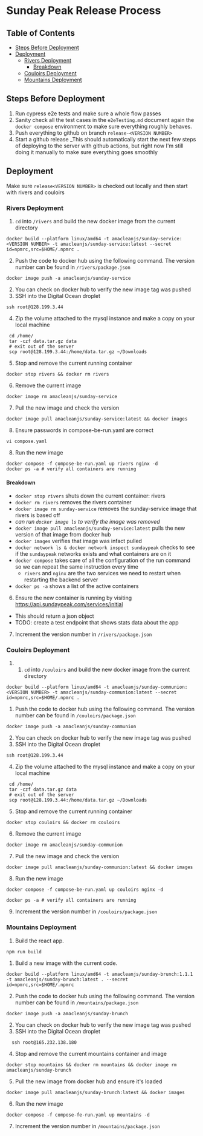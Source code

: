 # Sunday Peak Release Process

## Table of Contents

- [Steps Before Deployment](#steps-before-deployment)
- [Deployment](#deployment)
  - [Rivers Deployment](#rivers-deployment)
    - [Breakdown](#breakdown)
  - [Couloirs Deployment](#couloirs-deployment)
  - [Mountains Deployment](#mountains-deployment)

## Steps Before Deployment

1. Run cypress e2e tests and make sure a whole flow passes
2. Sanity check all the test cases in the `e2eTesting.md` document again the `docker compose` environment to make sure everything roughly behaves.
3. Push everything to github on branch `release-<VERSION NUMBER>`
4. Start a github release
   \_This should automatically start the next few steps of deploying to the server with github actions, but right now I'm still doing it manually to make sure everything goes smoothly

## Deployment

Make sure `release<VERSION NUMBER>` is checked out locally and then start with rivers and couloirs

### Rivers Deployment

1. `cd` into `/rivers` and build the new docker image from the current directory

```shell
docker build --platform linux/amd64 -t amacleanjs/sunday-service:<VERSION NUMBER> -t amacleanjs/sunday-service:latest --secret id=npmrc,src=$HOME/.npmrc .
```

2. Push the code to docker hub using the following command. The version number can be found in `/rivers/package.json`

```shell
docker image push -a amacleanjs/sunday-service
```

2. You can check on docker hub to verify the new image tag was pushed
3. SSH into the Digital Ocean droplet

```shell
ssh root@128.199.3.44
```

4. Zip the volume attached to the mysql instance and make a copy on your local machine

```shell
 cd /home/
 tar -czf data.tar.gz data
 # exit out of the server
 scp root@128.199.3.44:/home/data.tar.gz ~/Downloads
```

5. Stop and remove the current running container

```shell
docker stop rivers && docker rm rivers
```

6. Remove the current image

```shell
docker image rm amacleanjs/sunday-service
```

7. Pull the new image and check the version

```shell
docker image pull amacleanjs/sunday-service:latest && docker images
```

8. Ensure passwords in compose-be-run.yaml are correct

```shell
vi compose.yaml
```

8. Run the new image

```shell
docker compose -f compose-be-run.yaml up rivers nginx -d
docker ps -a # verify all containers are running
```

#### Breakdown

- `docker stop rivers` shuts down the current container: rivers
- `docker rm rivers` removes the rivers container
- `docker image rm sunday-service` removes the sunday-service image that rivers is based off
- _can run `docker image ls` to verify the image was removed_
- `docker image pull amacleanjs/sunday-service:latest` pulls the new version of that image from docker hub
- `docker images` verifies that image was infact pulled
- `docker network ls & docker network inspect sundaypeak` checks to see if the `sundaypeak` networks exists and what containers are on it
- `docker compose` takes care of all the configuration of the run command so we can repeat the same instruction every time
  - `rivers` and `nginx` are the two services we need to restart when restarting the backend server
- `docker ps -a` shows a list of the active containers

6. Ensure the new container is running by visiting https://api.sundaypeak.com/services/initial

- This should return a json object
- TODO: create a test endpoint that shows stats data about the app

7. Increment the version number in `/rivers/package.json`

### Couloirs Deployment

1. 1. `cd` into `/couloirs` and build the new docker image from the current directory

```shell
docker build --platform linux/amd64 -t amacleanjs/sunday-communion:<VERSION NUMBER> -t amacleanjs/sunday-communion:latest --secret id=npmrc,src=$HOME/.npmrc .
```

1. Push the code to docker hub using the following command. The version number can be found in `/couloirs/package.json`

```shell
docker image push -a amacleanjs/sunday-communion
```

2. You can check on docker hub to verify the new image tag was pushed
3. SSH into the Digital Ocean droplet

```shell
ssh root@128.199.3.44
```

4. Zip the volume attached to the mysql instance and make a copy on your local machine

```shell
 cd /home/
 tar -czf data.tar.gz data
 # exit out of the server
 scp root@128.199.3.44:/home/data.tar.gz ~/Downloads
```

5. Stop and remove the current running container

```shell
docker stop couloirs && docker rm couloirs
```

6. Remove the current image

```shell
docker image rm amacleanjs/sunday-communion
```

7. Pull the new image and check the version

```shell
docker image pull amacleanjs/sunday-communion:latest && docker images
```

8. Run the new image

```shell
docker compose -f compose-be-run.yaml up couloirs nginx -d
```

```shell
docker ps -a # verify all containers are running
```

9. Increment the version number in `/couloirs/package.json`

### Mountains Deployment

1. Build the react app.

```shell
npm run build
```

1. Build a new image with the current code.

```shell
docker build --platform linux/amd64 -t amacleanjs/sunday-brunch:1.1.1 -t amacleanjs/sunday-brunch:latest . --secret id=npmrc,src=$HOME/.npmrc
```

2. Push the code to docker hub using the following command. The version number can be found in `/mountains/package.json`

```shell
docker image push -a amacleanjs/sunday-brunch
```

2. You can check on docker hub to verify the new image tag was pushed
3. SSH into the Digital Ocean droplet

```shell
  ssh root@165.232.138.180
```

4. Stop and remove the current mountains container and image

```shell
docker stop mountains && docker rm mountains && docker image rm amacleanjs/sunday-brunch
```

5. Pull the new image from docker hub and ensure it's loaded

```shell
docker image pull amacleanjs/sunday-brunch:latest && docker images
```

6. Run the new image

```shell
docker compose -f compose-fe-run.yaml up mountains -d
```

7. Increment the version number in `/mountains/package.json`

